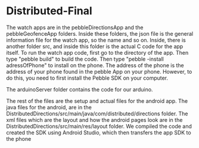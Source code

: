 Distributed-Final
=================

The watch apps are in the pebbleDirectionsApp and the pebbleGeofenceApp folders. Inside these folders, the json file is the
general information file for the watch app, so the name and so on. Inside, there is another folder src, and inside this 
folder is the actual C code for the app itself. To run the watch app code, first go to the directory of the app. Then type "pebble build" to build the code. Then type "pebble -install adressOfPhone" to install on the phone. The address of the phone is the address of your phone found in the pebble App on your phone. However, to do this, you need to first install the Pebble SDK on your computer.

The arduinoServer folder contains the code for our arduino.

The rest of the files are the setup and actual files for the android app. The java files for the android, are in the
DistributedDirections/src/main/java/com/distributed/directions folder. The xml files which are the layout and how the
android pages look are in the DistributedDirections/src/main/res/layout folder. We compiled the code and created the SDK using Android Studio, which then transfers the app SDK to the phone

